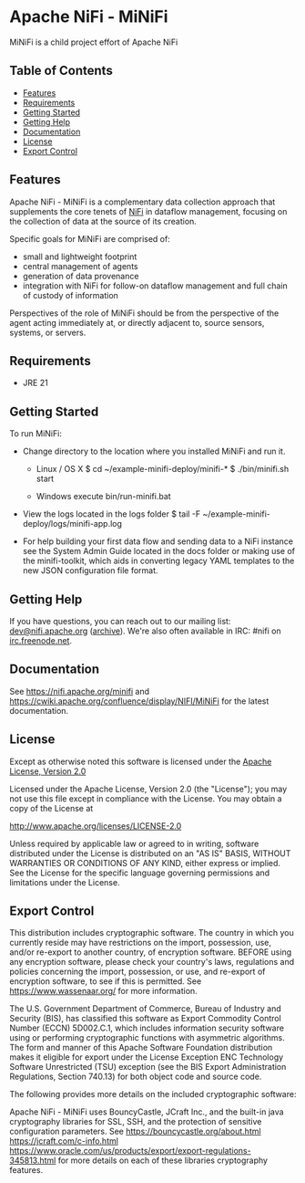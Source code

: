 <!--
  Licensed to the Apache Software Foundation (ASF) under one or more
  contributor license agreements.  See the NOTICE file distributed with
  this work for additional information regarding copyright ownership.
  The ASF licenses this file to You under the Apache License, Version 2.0
  (the "License"); you may not use this file except in compliance with
  the License.  You may obtain a copy of the License at
      http://www.apache.org/licenses/LICENSE-2.0
  Unless required by applicable law or agreed to in writing, software
  distributed under the License is distributed on an "AS IS" BASIS,
  WITHOUT WARRANTIES OR CONDITIONS OF ANY KIND, either express or implied.
  See the License for the specific language governing permissions and
  limitations under the License.
-->
# Apache NiFi - MiNiFi

MiNiFi is a child project effort of Apache NiFi

## Table of Contents

- [Features](#features)
- [Requirements](#requirements)
- [Getting Started](#getting-started)
- [Getting Help](#getting-help)
- [Documentation](#documentation)
- [License](#license)
- [Export Control](#export-control)

## Features

Apache NiFi - MiNiFi is a complementary data collection approach that supplements the core tenets of [NiFi](https://nifi.apache.org/) in dataflow management, focusing on the collection of data at the source of its creation.

Specific goals for MiNiFi are comprised of:
- small and lightweight footprint
- central management of agents
- generation of data provenance
- integration with NiFi for follow-on dataflow management and full chain of custody of information

Perspectives of the role of MiNiFi should be from the perspective of the agent acting immediately at, or directly adjacent to, source sensors, systems, or servers.

## Requirements
* JRE 21

## Getting Started

To run MiNiFi:
- Change directory to the location where you installed MiNiFi and run it.
  - Linux / OS X
        $ cd ~/example-minifi-deploy/minifi-*
        $ ./bin/minifi.sh start

  - Windows
      execute bin/run-minifi.bat

- View the logs located in the logs folder
        $ tail -F ~/example-minifi-deploy/logs/minifi-app.log

- For help building your first data flow and sending data to a NiFi instance see the System Admin Guide located in the docs folder or making use of the minifi-toolkit, which aids in converting legacy YAML templates to the new JSON configuration file format.

## Getting Help
If you have questions, you can reach out to our mailing list: dev@nifi.apache.org
([archive](https://mail-archives.apache.org/mod_mbox/nifi-dev)).
We're also often available in IRC: #nifi on
[irc.freenode.net](https://webchat.freenode.net/?channels=#nifi).

## Documentation

See https://nifi.apache.org/minifi and https://cwiki.apache.org/confluence/display/NIFI/MiNiFi for the latest documentation.

## License

Except as otherwise noted this software is licensed under the
[Apache License, Version 2.0](https://www.apache.org/licenses/LICENSE-2.0.html)

Licensed under the Apache License, Version 2.0 (the "License");
you may not use this file except in compliance with the License.
You may obtain a copy of the License at

  http://www.apache.org/licenses/LICENSE-2.0

Unless required by applicable law or agreed to in writing, software
distributed under the License is distributed on an "AS IS" BASIS,
WITHOUT WARRANTIES OR CONDITIONS OF ANY KIND, either express or implied.
See the License for the specific language governing permissions and
limitations under the License.

## Export Control

This distribution includes cryptographic software. The country in which you
currently reside may have restrictions on the import, possession, use, and/or
re-export to another country, of encryption software. BEFORE using any
encryption software, please check your country's laws, regulations and
policies concerning the import, possession, or use, and re-export of encryption
software, to see if this is permitted. See <https://www.wassenaar.org/> for more
information.

The U.S. Government Department of Commerce, Bureau of Industry and Security
(BIS), has classified this software as Export Commodity Control Number (ECCN)
5D002.C.1, which includes information security software using or performing
cryptographic functions with asymmetric algorithms. The form and manner of this
Apache Software Foundation distribution makes it eligible for export under the
License Exception ENC Technology Software Unrestricted (TSU) exception (see the
BIS Export Administration Regulations, Section 740.13) for both object code and
source code.

The following provides more details on the included cryptographic software:

Apache NiFi - MiNiFi uses BouncyCastle, JCraft Inc., and the built-in
java cryptography libraries for SSL, SSH, and the protection
of sensitive configuration parameters. See
https://bouncycastle.org/about.html
https://jcraft.com/c-info.html
https://www.oracle.com/us/products/export/export-regulations-345813.html
for more details on each of these libraries cryptography features.

